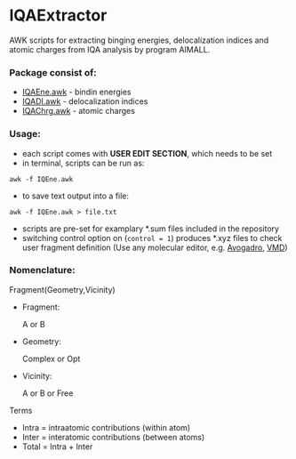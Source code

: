 # IQAExtractor

AWK scripts for extracting binging energies, delocalization indices and atomic charges from IQA analysis by program AIMALL. 

### Package consist of:
- [IQAEne.awk](./IQAEne.awk) - bindin energies
- [IQADI.awk](./IQADI.awk) - delocalization indices
- [IQAChrg.awk](./IQAChrg.awk) - atomic charges

### Usage:
- each script comes with **USER EDIT SECTION**, which needs to be set
- in terminal, scripts can be run as:
```
awk -f IQEne.awk
```
- to save text output into a file:
```
awk -f IQEne.awk > file.txt
```
- scripts are pre-set for examplary \*.sum files included in the repository
- switching control option on (`control = 1`) produces \*.xyz files to check user fragment definition 
(Use any molecular editor, e.g. [Avogadro](https://avogadro.cc/), [VMD](http://www.ks.uiuc.edu/Research/vmd/))

### Nomenclature:
Fragment(Geometry,Vicinity)
- Fragment:

   A or B

- Geometry:

   Complex or Opt

- Vicinity:

   A or B or Free

Terms
- Intra = intraatomic contributions (within atom)  
- Inter = interatomic contributions (between atoms)  
- Total = Intra + Inter  
